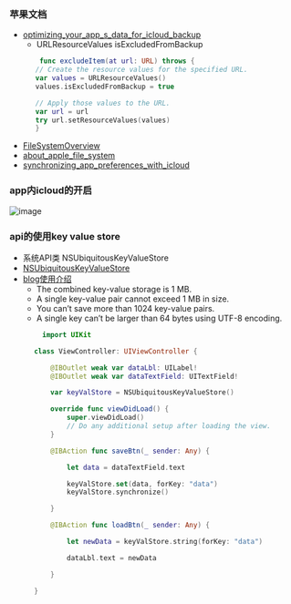 ### 苹果文档
  - [optimizing_your_app_s_data_for_icloud_backup](https://developer.apple.com/documentation/foundation/optimizing_your_app_s_data_for_icloud_backup)
    - URLResourceValues isExcludedFromBackup
     ```swift
         func excludeItem(at url: URL) throws {
        // Create the resource values for the specified URL.
        var values = URLResourceValues()
        values.isExcludedFromBackup = true

        // Apply those values to the URL.
        var url = url
        try url.setResourceValues(values)
        }
     ```
  - [FileSystemOverview](https://developer.apple.com/library/archive/documentation/FileManagement/Conceptual/FileSystemProgrammingGuide/FileSystemOverview/FileSystemOverview.html)
  - [about_apple_file_system](https://developer.apple.com/documentation/foundation/file_system/about_apple_file_system)
  - [synchronizing_app_preferences_with_icloud](https://developer.apple.com/documentation/foundation/icloud/synchronizing_app_preferences_with_icloud)
### app内icloud的开启
  ![image](https://user-images.githubusercontent.com/10044815/165703667-1d706637-d49a-4c93-9382-669778faee2b.png)
### api的使用key value store
 - 系统API类 NSUbiquitousKeyValueStore
 - [NSUbiquitousKeyValueStore](https://developer.apple.com/documentation/foundation/nsubiquitouskeyvaluestore)
 - [blog使用介绍](https://betterprogramming.pub/data-persistence-nsubiquitouskeyvaluestore-9cf4f97cd50c)
    - The combined key-value storage is 1 MB.
    - A single key-value pair cannot exceed 1 MB in size.
    - You can’t save more than 1024 key-value pairs.
    - A single key can’t be larger than 64 bytes using UTF-8 encoding.
  ```swift
          import UIKit

        class ViewController: UIViewController {

            @IBOutlet weak var dataLbl: UILabel!
            @IBOutlet weak var dataTextField: UITextField!

            var keyValStore = NSUbiquitousKeyValueStore()

            override func viewDidLoad() {
                super.viewDidLoad()
                // Do any additional setup after loading the view.
            }

            @IBAction func saveBtn(_ sender: Any) {

                let data = dataTextField.text

                keyValStore.set(data, forKey: "data")
                keyValStore.synchronize()

            }

            @IBAction func loadBtn(_ sender: Any) {

                let newData = keyValStore.string(forKey: "data")

                dataLbl.text = newData

            }

        }
  ```
